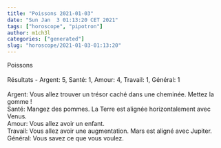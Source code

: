 ```yaml
---
title: "Poissons 2021-01-03"
date: "Sun Jan  3 01:13:20 CET 2021"
tags: ["horoscope", "pipotron"]
author: m1ch3l
categories: ["generated"]
slug: "horoscope/2021-01-03-01:13:20"
---
```


Poissons<br>
<br>
Résultats - Argent: 5, Santé: 1, Amour: 4, Travail: 1, Général: 1<br>
<br>
Argent:  Vous allez trouver un trésor caché dans une cheminée. Mettez la gomme !<br>
Santé:   Mangez des pommes. La Terre est alignée horizontalement avec Venus.<br>
Amour:   Vous allez avoir un enfant. <br>
Travail: Vous allez avoir une augmentation. Mars est aligné avec Jupiter.<br>
Général: Vous savez ce que vous voulez.<br>
